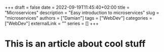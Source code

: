 +++ 
draft = false
date = 2022-09-19T11:45:40+02:00
title = "Microservices"
description = "Easy introduction to microservices"
slug = "microservices"
authors = ["Damian"]
tags = ["WebDev"]
categories = ["WebDev"]
externalLink = ""
series = []
+++
# This is an article about cool stuff
